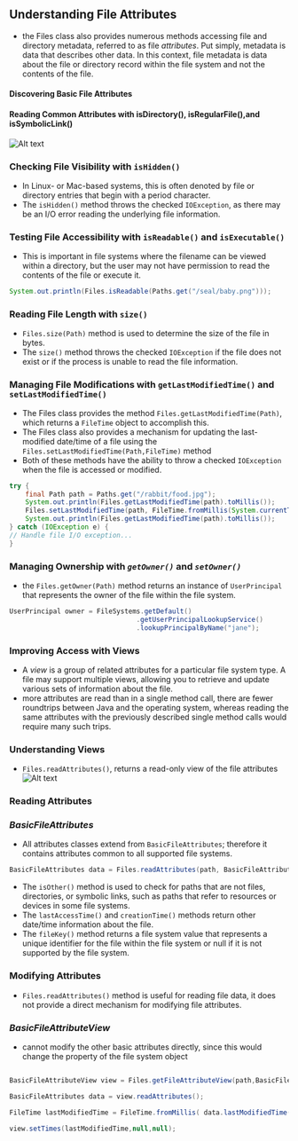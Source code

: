 ## Understanding File Attributes
- the Files class also provides numerous methods accessing file and directory metadata, referred to as file _attributes_. Put simply, metadata is data that describes other data. In this context, file metadata is data about the file or directory record within the file system and not the contents of the file.

#### Discovering Basic File Attributes

#### Reading Common Attributes with isDirectory(), isRegularFile(),and isSymbolicLink()

![Alt text](https://github.com/frhan/study/blob/master/images/Screen%20Shot%202019-03-07%20at%2011.33.03%20PM.png)

### Checking File Visibility with `isHidden()`
-  In Linux- or Mac-based systems, this is often denoted by file or directory entries that begin with a period character.
- The `isHidden()` method throws the checked `IOException`, as there may be an I/O error reading the underlying file information.

### Testing File Accessibility with  `isReadable()` and `isExecutable()`
- This is important in file systems where the filename can be viewed within a directory, but the user may not have permission to read the contents of the file or execute it.

```java
System.out.println(Files.isReadable(Paths.get("/seal/baby.png")));
```
### Reading File Length with `size()`
- `Files.size(Path)` method is used to determine the size of the file in bytes.
- The `size()` method throws the checked `IOException` if the file does not exist or if the process is unable to read the file information.

### Managing File Modifications with `getLastModifiedTime()` and `setLastModifiedTime()`
- The Files class provides the method `Files.getLastModifiedTime(Path)`, which returns a `FileTime` object to accomplish this.
- The Files class also provides a mechanism for updating the last-modified date/time of a file using the `Files.setLastModifiedTime(Path,FileTime)` method
- Both of these methods have the ability to throw a checked `IOException` when the file is accessed or modified.

```java
try {
    final Path path = Paths.get("/rabbit/food.jpg"); 
    System.out.println(Files.getLastModifiedTime(path).toMillis());
    Files.setLastModifiedTime(path, FileTime.fromMillis(System.currentTimeMillis()));
    System.out.println(Files.getLastModifiedTime(path).toMillis());
} catch (IOException e) {
// Handle file I/O exception...
}
```

### Managing Ownership with _`getOwner()`_ and _`setOwner()`_
- the `Files.getOwner(Path)` method returns an instance of `UserPrincipal` that represents the owner of the file within the file system.

```java
UserPrincipal owner = FileSystems.getDefault()
                                .getUserPrincipalLookupService() 
                                .lookupPrincipalByName("jane");
```

### Improving Access with Views
-  A _view_ is a group of related attributes for a particular file system type. A file may support multiple views, allowing you to retrieve and update various sets of information about the file.
- more attributes are read than in a single method call, there are fewer roundtrips between Java and the operating system, whereas reading the same attributes with the previously described single method calls would require many such trips.

### Understanding Views
- `Files.readAttributes()`, returns a read-only view of the file attributes
![Alt text](https://github.com/frhan/study/blob/master/images/Screen%20Shot%202019-03-07%20at%2011.49.21%20PM.png)
### Reading Attributes
### _BasicFileAttributes_
 - All attributes classes extend from `BasicFileAttributes`; therefore it contains attributes common to all supported file systems.

```java
BasicFileAttributes data = Files.readAttributes(path, BasicFileAttributes.class);
```
- The `isOther()` method is used to check for paths that are not files, directories, or symbolic links, such as paths that refer to resources or devices in some file systems. 
- The `lastAccessTime()` and `creationTime()` methods return other date/time information about the file.
- The `fileKey()` method returns a file system value that represents a unique identifier for the file within the file system or null if it is not supported by the file system.

### Modifying Attributes
- `Files.readAttributes()` method is useful for reading file data, it does not provide a direct mechanism for modifying file attributes. 

### _BasicFileAttributeView_
- cannot modify the other basic attributes directly, since this would change the property of the file system object
```java

BasicFileAttributeView view = Files.getFileAttributeView(path,BasicFileAttributeView.class);

BasicFileAttributes data = view.readAttributes();

FileTime lastModifiedTime = FileTime.fromMillis( data.lastModifiedTime().toMillis()+10_000);

view.setTimes(lastModifiedTime,null,null);
```
